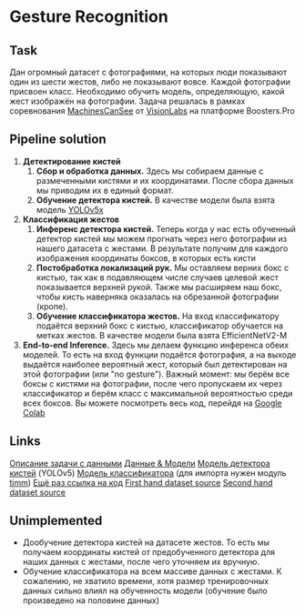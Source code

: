 # Gesture Recognition
## Task
Дан огромный датасет с фотографиями, на которых люди показывают один из шести жестов, либо не показывают вовсе. Каждой фотографии присвоен класс. Необходимо обучить модель, определяющую, какой жест изображён на фотографии. Задача решалась в рамках соревнования [MachinesCanSee](https://boosters.pro/championship/machinescansee2021/overview) от [VisionLabs](https://visionlabs.ai/ru/) на платформе Boosters.Pro

## Pipeline solution
1. **Детектирование кистей**
    1. **Сбор и обработка данных.** Здесь мы собираем данные с размеченными кистями и их координатами. После сбора данных мы приводим их в единый формат.
    2. **Обучение детектора кистей.** В качестве модели была взята модель [YOLOv5x](https://github.com/ultralytics/yolov5)
2. **Классификация жестов**
    1. **Инференс детектора кистей.** Теперь когда у нас есть обученный детектор кистей мы можем прогнать через него фотографии из нашего датасета с жестами. В результате получим для каждого изображения координаты боксов, в которых есть кисти
    2. **Постобработка локализаций рук.** Мы оставляем верних бокс с кистью, так как в подавляющем числе случаев целевой жест показывается верхней рукой. Также мы расширяем наш бокс, чтобы кисть наверняка оказалась на обрезанной фотографии (кропе).
    3. **Обучение классификатора жестов.** На вход классификатору подаётся верхний бокс с кистью, классификатор обучается на метках жестов. В качестве модели была взята EfficientNetV2-M
3. **End-to-end Inference.** Здесь мы делаем функцию инференса обеих моделей. То есть на вход функции подаётся фотография, а на выходе выдаётся наиболее вероятный жест, который был детектирован на этой фотографии (или "no gesture"). Важный момент: мы берём все боксы с кистями на фотографии, после чего пропускаем их через классификатор и берём класс с максимальной вероятностью среди всех боксов.
Вы можете посмотреть весь код, перейдя на [Google Colab](https://colab.research.google.com/drive/1ADusHK40qO2Eha4O_xhcwPTV1aRQY5qP?usp=sharing)


## Links
[Описание задачи с данными](https://boosters.pro/championship/machinescansee2021/overview)
[Данные & Модели](https://drive.google.com/drive/folders/18Qh5VPKK5c0XpJO742aK3mPwJbHK4aGB?usp=sharing)
[Модель детектора кистей](https://drive.google.com/file/d/1-CELzTRZObz9dGD28pB0xqeKrUKTtJc5/view?usp=sharing) (YOLOv5)
[Модель классификатора](https://drive.google.com/file/d/1aY4NxgXx8hY4NI8u-0Slj_d7z8qiRH2S/view?usp=sharing) (для импорта нужен модуль [timm](https://github.com/rwightman/pytorch-image-models.git))
[Ещё раз ссылка на код](https://colab.research.google.com/drive/1ADusHK40qO2Eha4O_xhcwPTV1aRQY5qP?usp=sharing)
[First hand dataset source](https://www.robots.ox.ac.uk/~vgg/data/hands/)
[Second hand dataset source](https://www3.cs.stonybrook.edu/~cvl/projects/hand_det_attention/)

## Unimplemented
* Дообучение детектора кистей на датасете жестов. То есть мы получаем координаты кистей от предобученного детектора для наших данных с жестами, после чего уточняем их вручную.
* Обучение классификатора на всем массиве данных с жестами. К сожалению, не хватило времени, хотя размер тренировочных данных сильно влиял на обученность модели (обучение было произведено на половине данных)
